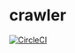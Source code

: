 # crawler

[![CircleCI](https://dl.circleci.com/status-badge/img/gh/happinesea/crawler/tree/develop.svg?style=svg&circle-token=fa6f3ea73c04e185784b0e0a6a70e26e2946a7d6)](https://dl.circleci.com/status-badge/redirect/gh/happinesea/crawler/tree/develop)

